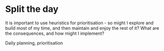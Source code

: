 # Split the day
It is important to use heuristics for prioritisation - so might I explore and build most of my time, and then maintain and enjoy the rest of it? What are the consequences, and how might I implement?

Daily planning, prioritisation

<!-- #p1 -->

<!-- {BearID:01E450A5-B3FA-4077-A30B-F1CA44330BC4-7158-0000054D19BFD6E4} -->
